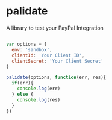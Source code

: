 # palidate
A library to test your PayPal Integration


```javascript

var options = {
  env: 'sandbox',
  clientId: 'Your Client ID',
  clientSecret: 'Your Client Secret'
}

palidate(options, function(err, res){
  if(err){
    console.log(err)
  } else {
    console.log(res)
  }
})

```